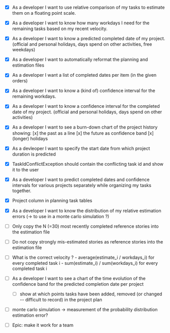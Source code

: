 
- [x] As a developer I want to use relative comparison of my tasks to estimate them on a floating point scale.
- [x] As a developer I want to know how many workdays I need for the remaining tasks based on my recent velocity.
- [x] As a developer I want to know a predicted completed date of my project. (official and personal holidays, days spend on other activities, free weekdays)
- [x] As a developer I want to automatically reformat the planning and estimation files
- [x] As a developer I want a list of completed dates per item (in the given orders)
- [x] As a developer I want to know a (kind of) confidence interval for the remaining workdays.
- [x] As a developer I want to know a confidence interval for the completed date of my project. (official and personal holidays, days spend on other activities)
- [x] As a developer I want to see a burn-down chart of the project history showing: [x] the past as a line [x] the future as confidence band [x] (longer) holidays
- [x] As a devleoper I want to specify the start date from which project duration is predicted
- [x] TaskIdConflictException should contain the conflicting task id and show it to the user
- [x] As a developer I want to predict completed dates and confidence intervals for various projects separately while organizing my tasks together.
- [x] Project column in planning task tables
- [x] As a developer I want to know the distribution of my relative estimation errors (-> to use in a monte carlo simulation ?)
- [ ] Only copy the N (=30) most recently completed reference stories into the estimation file
- [ ] Do not copy strongly mis-estimated stories as reference stories into the estimation file

- [ ] What is the correct velocity ? 
        - average(estimate_i / workdays_i) for every completed task i
        - sum(estimate_i) / sum(workdays_i) for every completed task i

- [ ] As a developer I want to see a chart of the time evolution of the confidence band for the predicted completion date per project
    - [ ] show at which points tasks have been added, removed (or changed -- difficult to record) in the project plan

- [ ] monte carlo simulation -> measurement of the probability distribution estimation error?
- [ ] Epic: make it work for a team
